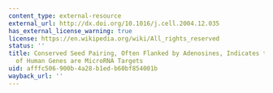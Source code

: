 ```yaml
---
content_type: external-resource
external_url: http://dx.doi.org/10.1016/j.cell.2004.12.035
has_external_license_warning: true
license: https://en.wikipedia.org/wiki/All_rights_reserved
status: ''
title: Conserved Seed Pairing, Often Flanked by Adenosines, Indicates that Thousands
  of Human Genes are MicroRNA Targets
uid: afffc506-900b-4a28-b1ed-b60bf854001b
wayback_url: ''
---
```

